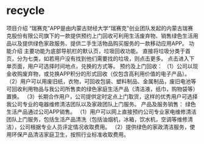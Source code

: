 # recycle
项目介绍
  “瑞赛克”APP是由内蒙古财经大学“瑞赛克”创业团队发起的内蒙古瑞赛克股份有限公司旗下的一款提供预约上门回收可利用生活废弃物、销售绿色生活用品以及提供绿色家政服务、提供二手生活物品购买服务的一款移动应用APP。
功能介绍
  主要功能为底部导航栏的默认页，垃圾回收功能。
  直接将垃圾分类于首页，分为七类，如若用户没有找到他们需要找的垃圾，则点击更多。
  点击进入下单页面，用户可选择时间地点，兑换的方式等。
  预约及上门回收：
   （1）公司以现金收购废弃物，或兑换APP积分的形式回收（仅包含高利用价值的电子产品）。
   （2）用户可以用废旧纸，衣物，可回收包装、塑料制品、金属制品，废旧电池等可回收利用物品与我公司所售卖的绿色家庭生活产品（清洁液，纸巾，购物袋等）置换。
   （3）长期合作用户，公司提供定时定点上门取货，这样的优秀用户可选择我公司专业的电器维修清洁团队以及家政团队上门服务。
  产品及服务销售：
    绿色生活产品通过公司APP销售。
   （1）用户可以网上直接预约公司专业家电维修清洁团队上门服务，包括生活产品清洗（包括油烟机，冰箱，饮水机，空调等维修清洁），公司根据专业人员评定情况收取费用。
   （2）提供绿色的家政清洁服务，使用环保产品清洁家庭卫生，按照行业标准收取费用。
